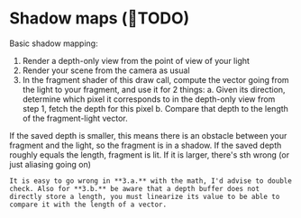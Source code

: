 Shadow maps (<span class="bullet">🔴</span>TODO)
===========

Basic shadow mapping:
 1. Render a depth-only view from the point of view of your light
 2. Render your scene from the camera as usual
 3. In the fragment shader of this draw call, compute the vector going from the light to your fragment, and use it for 2 things:
    a. Given its direction, determine which pixel it corresponds to in the depth-only view from step 1, fetch the depth for this pixel
    b. Compare that depth to the length of the fragment-light vector.

If the saved depth is smaller, this means there is an obstacle between your fragment and the light, so the fragment is in a shadow. If the saved depth roughly equals the length, fragment is lit. If it is larger, there's sth wrong (or just aliasing going on)

```{warning}
It is easy to go wrong in **3.a.** with the math, I'd advise to double check. Also for **3.b.** be aware that a depth buffer does not directly store a length, you must linearize its value to be able to compare it with the length of a vector.
```
